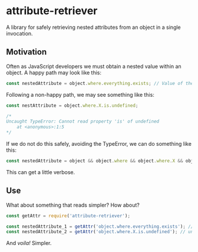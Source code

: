 # attribute-retriever
A library for safely retrieving nested attributes from an object in a single invocation.

## Motivation
Often as JavaScript developers we must obtain a nested value within an object. A happy path may look like this:

```javascript
const nestedAttribute = object.where.everything.exists; // Value of the nested 'exists' attribute

```

Following a non-happy path, we may see something like this:
```javascript
const nestAttribute = object.where.X.is.undefined;

/*
Uncaught TypeError: Cannot read property 'is' of undefined
    at <anonymous>:1:5
*/

```

If we do not do this safely, avoiding the TypeError, we can do something like this:

```javascript
const nestedAttribute = object && object.where && object.where.X && object.where.X.is && object.where.X.is.undefined; // undefined

```

This can get a little verbose.

## Use

What about something that reads simpler? How about?

```javascript
const getAttr = require('attribute-retriever');

const nestedAttribute_1 = getAttr('object.where.everything.exists'); // Value of the nested 'exists' attribute
const nestedAttribute_2 = getAttr('object.where.X.is.undefined'); // undefined

```

And _voila!_ Simpler.